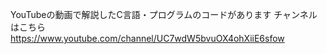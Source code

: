 YouTubeの動画で解説したC言語・プログラムのコードがあります
チャンネルはこちら　　https://www.youtube.com/channel/UC7wdW5bvuOX4ohXiiE6sfow
